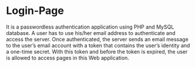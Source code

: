 # Login-Page

It is a passwordless authentication application using PHP and MySQL database. A user has to use his/her email address to authenticate and access the server. Once authenticated, the server sends an email message to the user’s email account with a token that contains the user’s identity and a one-time secret. With this token and before the token is expired, the user is allowed to access pages in this Web application. 
